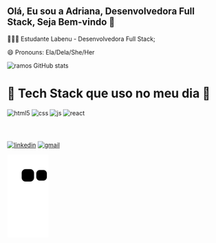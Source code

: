 ## Olá, Eu sou a Adriana, Desenvolvedora Full Stack, Seja Bem-vindo 💜

👩🏻‍💻 Estudante Labenu - Desenvolvedora Full Stack;

😄 Pronouns: Ela/Dela/She/Her

![ramos GitHub stats](https://github-readme-stats.vercel.app/api?username=Adrianaramss&show_icons=true&theme=dracula&count_private=true)


# 🚀 Tech Stack que uso no meu dia 🚀
<div style="display: inline_block">
  <img align="center" alt="html5" src="https://img.shields.io/badge/HTML5-E34F26?style=for-the-badge&logo=html5&logoColor=white" />
  <img align="center" alt="css" src="https://img.shields.io/badge/CSS3-1572B6?style=for-the-badge&logo=css3&logoColor=white" />
  <img align="center" alt="js" src="https://img.shields.io/badge/JavaScript-F7DF1E?style=for-the-badge&logo=javascript&logoColor=black" />
  <img align="center" alt="react" src="https://img.shields.io/badge/React-20232A?style=for-the-badge&logo=react&logoColor=61DAFB" />
 
</div><br/>

# 
[![linkedin](https://img.shields.io/badge/LinkedIn-0077B5?style=for-the-badge&logo=linkedin&logoColor=white)](https://www.linkedin.com/in/adriana-ramos-995668145/)
[![gmail](https://img.shields.io/badge/Gmail-D14836?style=for-the-badge&logo=gmail&logoColor=white)](https://www.gmail.com/in/adrianascosta9@gmail.com/)

<div> 
  

 
  ![Snake animation](https://github.com/rafaballerini/rafaballerini/blob/output/github-contribution-grid-snake.svg)
 
</div>
